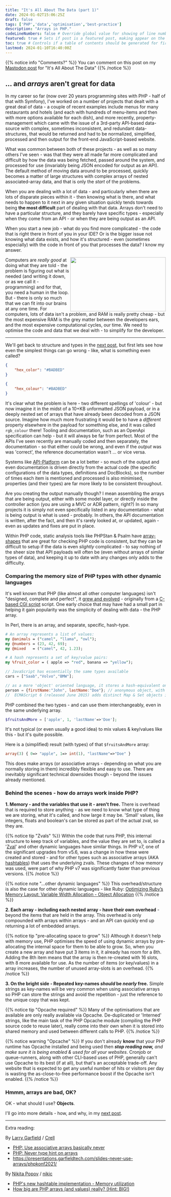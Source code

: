 ```yaml
---
title: "It's All About The Data (part 1)"
date: 2024-01-02T15:06:25Z
draft: false
tags: ['PHP','data','optimisation','best-practice']
description: "Arrays in PHP."
codeLineNumbers: false # Override global value for showing of line numbers within code block.
featured: true # Sets if post is a featured post, making appear on the home page side bar.
toc: true # Controls if a table of contents should be generated for first-level links automatically.
lastmod: 2024-01-10T16:40:00Z
---
```


{{% notice info "Comments?" %}}
You can comment on this post on my [Mastodon post](https://mastodon.cloud/@Alister/111728279387022221) for "It's All About The Data"
{{% /notice %}}

## ... and *arrays* aren't great for data

In my career so far (now over 20 years programming sites with PHP - half of that with Symfony), I've worked on a number of projects that dealt with a great deal of data - a couple of recent examples include menus for many restaurants and hotels (and each with hundreds of menu-items and then with more options available for each dish), and more recently, property-management which came with the issue of a 3rd-party API-based data-source with complex, sometimes inconsistent, and redundant data-structures, that would be returned and had to be normalized, simplified, processed and then output for the front-end JavaScript-based website.

What was common between both of these projects - as well as so many others I've seen - was that they were all made far more complicated and difficult by how the data was being fetched, passed around the system, and processed for use (invariably being JSON encoded for output as an API). The default method of moving data around to be processed, quickly becomes a matter of large structures with complex arrays of nested associated-array data, and that is only the *start* of the problems.

When you are dealing with a lot of data - and particularly when there are lots of disparate pieces within it - then knowing what is there, and what needs to happen to it next in any given situation quickly tends towards being **the most difficult** part of dealing with that data. Arrays don't need to have a particular structure, and they barely have specific types - especially when they come from an API - or when they are being output as an API.

When you start a new job - what do you find more complicated - the code that is right there in front of you in your IDE? Or is the bigger issue not knowing what data exists, and how it's structured - even (sometimes especially) with the code in front of you that processes the data? I know my answer.

<img src="/images/20240102-fellow-humans_300x170.jpg" width="300" height="170" align="right">

Computers are *really good* at doing what they are told - the problem is figuring out what is needed (and writing it down, or as we call it - programming) and for that, you need a human in the loop. But - there is only so much that we can fit into our brains at any one time. For computers, lots of data isn't a problem, and RAM is really pretty cheap - but the most expensive RAM is the grey matter between the developers ears, and the most expensive computational cycles, our time. We need to optimise the code and data that we deal with - to simplify for the developer.

<hr width="100%">

We'll get back to structure and types in the [next post](/post/its-all-about-the-data-2), but first lets see how even the simplest things can go wrong - like, what is something even called?

```json
{
	"hex_color": "#BADBED"
}
```
```json
{
	"hex_colour": "#BADBED"
}
```
It's clear what the problem is here - two different spellings of 'colour' - but now imagine it in the midst of a 10+KB unformatted JSON payload, or in a deeply nested set of arrays that have already been decoded from a JSON source.  Imagine how much more frustrating it would be to have a *different* property elsewhere in the payload for something else, and it was called <nobr>`rgb_colour`</nobr> there! Tooling and documentation, such as an OpenApi specification can help - but it will always be far from perfect. Most of the APIs I've seen recently are manually coded and then separately, the documentation - so that either could be wrong, and even if the *output* was was 'correct', the reference documentation wasn't ... or vice versa.

Systems like [API-Platform](https://api-platform.com/) can be a lot better - so much of the output and even documentation is driven directly from the actual code (the specific configurations of the data types, definitions and DocBlocks), so the number of times each item is mentioned and processed is also minimised, properties (and their types) are far more likely to be consistent throughout.

Are you creating the output manually though? I mean assembling the arrays that are being output, either with some model layer, or directly inside the controller action (you are using a MVC or ADR pattern, right?)  In so many projects it is simply not even specifically listed in any documentation - what is being output is what is used - probably. In others, the API documentation is written, after the fact, and then it's rarely looked at, or updated, again - even as updates and fixes are put in place.

Within PHP code, static analysis tools like PHPStan & Psalm have [array-shapes](https://phpstan.org/writing-php-code/phpdoc-types#array-shapes) that are great for checking PHP code is consistent, but they can be difficult to setup if the data is even *slightly* complicated - to say nothing of the sheer size that API payloads will often be (even without arrays of similar types of data), and keeping it up to date with any changes only adds to the difficulty.

### Comparing the memory size of PHP types with other dynamic languages

It's well known that PHP (like almost all other computer languages) isn't "designed, complete and perfect", it [grew and evolved](https://www.php.net/manual/en/history.php.php) - originally from a [C-based CGI script](https://web.archive.org/web/20210124025138/https://groups.google.com/g/comp.infosystems.www.authoring.cgi/c/PyJ25gZ6z7A/m/M9FkTUVDfcwJ?pli=1) script. One early choice that may have had a small part in helping it gain popularity was the simplicity of dealing with data - the PHP array.

In Perl, there is an array, and separate, specific, hash-type.

```perl
# An array represents a list of values:
my @animals = ("camel", "llama", "owl");
my @numbers = (23, 42, 69);
my @mixed   = ("camel", 42, 1.23);

# A hash represents a set of key/value pairs:
my %fruit_color = ( apple => "red", banana => "yellow");
```

```javascript
// JavaScript has essentially the same types available
cars = ["Saab","Volvo","BMW"];

// as a more 'object' oriented language, it stores a hash-equivalent on an object
person = {firstName:"John", lastName:"Doe"}; // anonymous object, with properties
//  ECMAScript 6 (released June 2015) adds distinct Map & Set objects into the language
```

PHP combined the two types - and can use them interchangeably, even in the same underlying array.
```php
$fruitsAndMore = ['apple', 1, 'lastName'=>'Doe'];
```
It's not typical (or even usually a good idea) to mix values & key/values like this - but it's quite possible.

Here is a (simplified) result (with types) of that `$fruitsAndMore` array:
```php
array(3) { 0=> "apple", 1=> int(1), "lastName"=>"Doe" }
```

This does make arrays (or associative arrays - depending on what you are normally storing in them) incredibly flexible and easy to use. There are inevitably significant technical downsides though - beyond the issues already mentioned.

### Behind the scenes - how do arrays work inside PHP?

**1. Memory - and the variables that use it - aren't free.** There is overhead that is required to store anything - as we need to know what type of thing we are storing, what it's called, and how large it may be.  'Small' values, like integers, floats and boolean's can be stored as part of the actual zval, so they are.

{{% notice tip "Zvals" %}}
Within the code that runs PHP, this internal structure to keep track of variables, and the value they are set to, is called a '[Zval](https://www.npopov.com/2015/05/05/Internal-value-representation-in-PHP-7-part-1.html#zvals-in-php-7)' and other dynamic languages have similar things.  In PHP v7, one of the significant upgrades from v5.6, was a change in how these were created and stored - and for other types such as associative arrays (AKA [hashtables](https://www.npopov.com/2014/12/22/PHPs-new-hashtable-implementation.html)) that uses the underlying zvals. These changes of how memory was used, were part of why PHP v7 was significantly faster than previous versions.
{{% /notice %}}

{{% notice note  "...other dynamic languages" %}}
This overhead/structure is also the case for other dynamic languages - like Ruby: [Optimizing Ruby’s Memory Layout: Variable Width Allocation - Object Allocation](https://web.archive.org/web/20221225051939/https://shopify.engineering/ruby-variable-width-allocation#Object)
{{% /notice %}}

**2. Each array - including each nested array - have their own overhead** - beyond the items that are held in the array. This overhead is only compounded with arrays within arrays - and an API can quickly end up returning a lot of embedded arrays.

{{% notice tip "pre-allocating space to grow" %}}
Although it doesn't help with memory use, PHP optimises the speed of using dynamic arrays by pre-allocating the internal space for them to be able to grow.  So, when you create a new array and have put 3 items in it, it already has room for a 8th. Adding the 8th item means that the array is then re-created with 16 slots, with 8 more available for use. As the number of items (or key/values) in a array increases, the number of unused array-slots is an overhead.
{{% /notice %}}


**3. On the bright side - Repeated key-names *should* be *nearly* free.** Simple strings as key-names will be very common when using associative arrays so PHP can store the strings and avoid the repetition - just the reference to the unique copy that was kept.

{{% notice tip  "Opcache required" %}}
Many of the optimisations that are available are only really available via Opcache. De-duplicated or 'Interned' strings, like the main task of the PHP Opcache module (compiling the PHP source code to reuse later), really come into their own when it is stored into shared memory and used between different calls to PHP.
{{% /notice %}}


{{% notice warning  "Opcache" %}}
If you don't already **know** that your PHP runtime has Opcache installed and being used then ***stop reading now,** and make sure it is being enabled & used for all your websites*. Cronjob or queue-runners, along with other CLI-based uses of PHP, generally can't use Opcache to its best (if at all), but that's an acceptable trade-off. Any website that is expected to get any useful number of hits or visitors per day is wasting the as-close-to-free performance boost if the Opcache isn't enabled.
{{% /notice %}}


### Hmmm, arrays are bad, OK?

OK - what should I use?   **Objects**.

I'll go into more details - how, and why, in my [next post](/post/its-all-about-the-data-2).

----

Extra reading:

By [Larry Garfield](https://www.garfieldtech.com/) / [Crell](https://phpc.social/@Crell)
* [PHP: Use associative arrays basically never](https://steemit.com/php/@crell/php-use-associative-arrays-basically-never)
* [PHP: Never type hint on arrays](https://steemit.com/php/@crell/php-never-type-hint-on-arrays)
* https://presentations.garfieldtech.com/slides-never-use-arrays/phpkonf2021/

By [Nikita Popov](https://www.npopov.com/)  / [nikic](https://www.npopov.com/aboutMe.html)
* [PHP's new hashtable implementation - Memory utilization](https://www.npopov.com/2014/12/22/PHPs-new-hashtable-implementation.html#memory-utilization)
* [How big are PHP arrays (and values) really? (Hint: BIG!)](https://www.npopov.com/2011/12/12/How-big-are-PHP-arrays-really-Hint-BIG.html)
